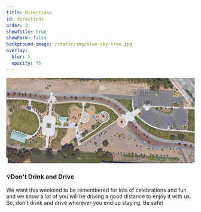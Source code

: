 ```yaml
---
title: Directions
id: directions
order: 3
showTitle: true
showForm: false
background-image: /static/img/blue-sky-tree.jpg
overlay:
  blur: 5
  opacity: 75
---
```

![](/static/img/7-park-playground-parking-lot.png)

### 💡Don't Drink and Drive

We want this weekend to be remembered for lots of celebrations and fun and we know a lot of you will be driving a good distance to enjoy it with us.  So, don't drink and drive wherever you end up staying.  Be safe!